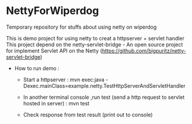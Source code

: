 NettyForWiperdog
================

Temporary repository for stuffs about using netty on wiperdog

This is demo project for using netty to creat a httpserver + servlet handler 
This project depend on the netty-servlet-bridge - An open source project for implement Servlet API on the Netty (https://github.com/bigpuritz/netty-servlet-bridge)
- How to run demo : 

	 -  Start a httpserver : 
		mvn exec:java -Dexec.mainClass=example.netty.TestHttpServerAndServletHandler

	 -  In another terminal console ,run test (send a http request to servlet hosted in server) : 
		mvn test
	 -  Check response from test result (print out to console)

